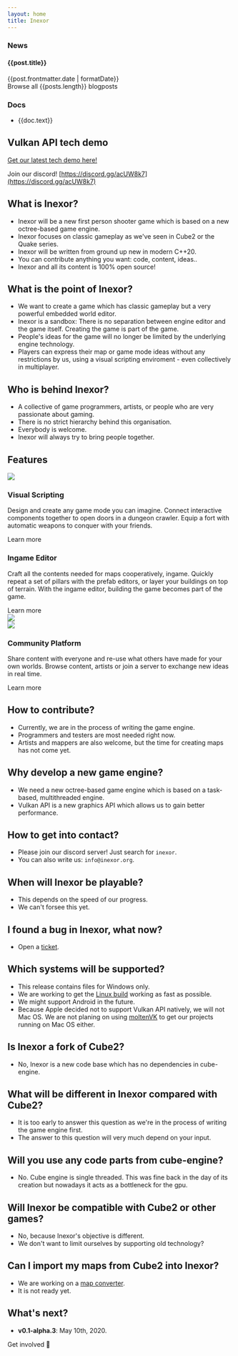 ```yaml
---
layout: home
title: Inexor
---
```

<div class="break-out-full-width intro text-center bg-purple-100 flex flex-col items-center text-purple-100 py-16 mb-8">
    <div class="container">
        <SiteLogo />
        <div class="flex flex-wrap flex-column items-stretch justify-stretch">
            <div class="w-full h-full md:w-1/2 px-4">
                <div class="card h-full">
                    <h3 class="text-center bg-black-faded py-2">News</h3>
                    <div v-for="post in latestPosts" class="my-4 px-4">
                        <h4 class="text-lg">
                            <router-link :to="post.path">
                                {{post.title}}
                            </router-link>
                        </h4>
                        {{post.frontmatter.date | formatDate}}
                    </div>
                    <router-link to="/blog/" class="px-4">
                        Browse all {{posts.length}} blogposts
                    </router-link>
                </div>
            </div>
            <div class="w-full h-full md:w-1/2 px-4">
                <div class="card h-full">
                    <h3 class="text-center bg-black-faded py-2">Docs</h3>
                    <div class="px-4">
                        <ul>
                            <li v-for="doc in docs">
                                <router-link :to="doc.link">
                                    {{doc.text}}
                                </router-link>
                            </li>
                        </ul>
                    </div>
                </div>
            </div>
        </div>
    </div>
</div>

## Vulkan API tech demo

[Get our latest tech demo here!](https://github.com/inexorgame/vulkan-renderer/releases/tag/0.1.0-alpha-3)

Join our discord! [https://discord.gg/acUW8k7](https://discord.gg/acUW8k7)

## What is Inexor?
* Inexor will be a new first person shooter game which is based on a new octree-based game engine.
* Inexor focuses on classic gameplay as we've seen in Cube2 or the Quake series.
* Inexor will be written from ground up new in modern C++20.
* You can contribute anything you want: code, content, ideas..
* Inexor and all its content is 100% open source!

## What is the point of Inexor?
* We want to create a game which has classic gameplay but a very powerful embedded world editor.
* Inexor is a sandbox: There is no separation between engine editor and the game itself. Creating the game is part of the game.
* People's ideas for the game will no longer be limited by the underlying engine technology.
* Players can express their map or game mode ideas without any restrictions by us, using a visual scripting enviroment - even collectively in multiplayer.

## Who is behind Inexor?
* A collective of game programmers, artists, or people who are very passionate about gaming.
* There is no strict hierarchy behind this organisation.
* Everybody is welcome.
* Inexor will always try to bring people together.

<div class="break-out-full-width text-center bg-purple-100 text-purple-100 my-8 bg-averas bg-cover py-8">
    <h2 class="my-8 inline-block">Features</h2>
    <div class="container flex flex-wrap items-stretch my-16">
        <FadeInContent class="w-1/2">
            <img src="../assets/visual-scripting.png">
        </FadeInContent>
        <div class="w-full md:w-1/2 pl-16">
            <div class="card">
                <h3 class="text-center bg-black-faded py-2">Visual Scripting</h3>
                <p class="px-4">
                    Design and create any game mode you can imagine.
                    Connect interactive components together to open doors in a dungeon crawler.
                    Equip a fort with automatic weapons to conquer with your friends.
                </p>
                <router-link to="/wiki/features/entity-system/Visual-Scriptings.html" class="mx-4 button">Learn more</router-link>
            </div>
        </div>
    </div>
    <div class="container flex flex-wrap items-stretch my-16">
        <div class="w-full md:w-1/2 pr-16">
            <div class="card">
                <h3 class="text-center bg-black-faded py-2">Ingame Editor</h3>
                <p class="px-4">
                    Craft all the contents needed for maps cooperatively, ingame.
                    Quickly repeat a set of pillars with the prefab editors, or layer your buildings on top of terrain.
                    With the ingame editor, building the game becomes part of the game.
                </p>
                <router-link to="/wiki/features/content-editor/" class="mx-4 button">Learn more</router-link>
            </div>
        </div>
        <FadeInContent class="w-1/2">
            <img src="../assets/map-editor.png">
        </FadeInContent>
    </div>
    <div class="container flex flex-wrap items-stretch my-16">
        <FadeInContent class="w-1/2">
            <img src="../assets/community-platform.jpg">
        </FadeInContent>
        <div class="w-full md:w-1/2 pl-16">
            <div class="card">
                <h3 class="text-center bg-black-faded py-2">Community Platform</h3>
                <p class="px-4">
                    Share content with everyone and re-use what others have made for your own worlds.
                    Browse content, artists or join a server to exchange new ideas in real time.
                </p>
                <router-link to="/wiki/features/community/" class="mx-4 button">Learn more</router-link>
            </div>
        </div>
    </div>
</div>

## How to contribute?
* Currently, we are in the process of writing the game engine.
* Programmers and testers are most needed right now.
* Artists and mappers are also welcome, but the time for creating maps has not come yet.

## Why develop a new game engine?
* We need a new octree-based game engine which is based on a task-based, multithreaded engine.
* Vulkan API is a new graphics API which allows us to gain better performance.

## How to get into contact?
* Please join our discord server! Just search for `inexor`.
* You can also write us: `info@inexor.org`.

## When will Inexor be playable?
* This depends on the speed of our progress.
* We can't forsee this yet.

## I found a bug in Inexor, what now?
* Open a [ticket](https://github.com/inexorgame/vulkan-renderer).

## Which systems will be supported?
* This release contains files for Windows only.
* We are working to get the [Linux build](https://github.com/inexorgame/vulkan-renderer/issues/19) working as fast as possible.
* We might support Android in the future.
* Because Apple decided not to support Vulkan API natively, we will not Mac OS.
We are not planing on using [moltenVK](https://github.com/KhronosGroup/MoltenVK) to get our projects running on Mac OS either.

## Is Inexor a fork of Cube2?
* No, Inexor is a new code base which has no dependencies in cube-engine.

## What will be different in Inexor compared with Cube2?
* It is too early to answer this question as we're in the process of writing the game engine first.
* The answer to this question will very much depend on your input.

## Will you use any code parts from cube-engine?
* No. Cube engine is single threaded. This was fine back in the day of its creation but nowadays it acts as a bottleneck for the gpu.

## Will Inexor be compatible with Cube2 or other games?
* No, because Inexor's objective is different.
* We don't want to limit ourselves by supporting old technology?

## Can I import my maps from Cube2 into Inexor?
* We are working on a [map converter](https://github.com/inexorgame/cube2-map-importer).
* It is not ready yet.

## What's next?
* **v0.1-alpha.3**: May 10th, 2020.


<div class="flex justify-end">
    <router-link to="wiki/Get-Involved.html" class="button my-4">Get involved 👋</router-link>
</div>

<script>
export default {
    computed: {
        posts() {
            return this.$site.pages
                .filter(page => page.frontmatter.layout == 'post')
        },
        latestPosts() {
            return this.posts            
                .sort((a,b) => new Date(a.frontmatter.date) - new Date(b.frontmatter.date))
                .reverse()
                .slice(0, 3)
        },
        docs() {
            return [
                {
                    link: './wiki/',
                    text: 'Wiki Overview',
                },
                {
                    link: './wiki/Get-Involved.html',
                    text: 'Get Involved',
                },
                {
                    link: './wiki/Contact.html',
                    text: 'Contact',
                },
                {
                    link: './wiki/features/',
                    text: 'Features',
                },
            ]
        }
    }
}
</script>
